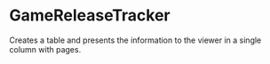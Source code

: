# GameReleaseTracker

Creates a table and presents the information to the viewer in a single column with pages.
